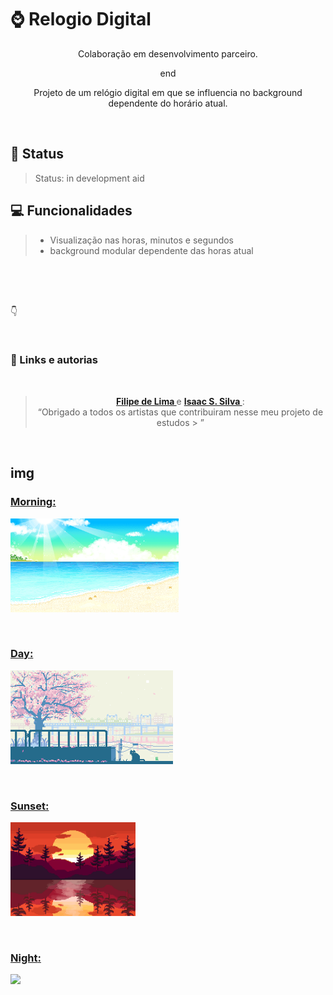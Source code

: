 # **⌚ Relogio Digital**
<div align="center" >
Colaboração em desenvolvimento parceiro.

end

Projeto de um relógio digital em que se influencia no background dependente do horário atual.
</div>
</br>

## 📜 Status
> Status: in development aid


## 💻 Funcionalidades

> * Visualização nas horas, minutos e segundos
> * background modular dependente das horas atual

<!-- ## 👀 Preview
 
> <img src="assets/md/mobile.png" title="Projeto Gradiente [Mobile]" style="width: 19%;">
> <img src="assets/md/Captura%20da%20Web_18-7-2022_105618_isaacgss.github.io.jpeg" title="Preview do projeto Gradiente" style="width: 77%;">
> 
> ### Gif
> <img src="assets/md/gif.gif"> -->

<br>
<br>
<br>

  👇

<br>


###  **🔗 Links e autorias**

</br>

<div align="center">

> <a href="https://github.com/filipelimavaz"><b> Filipe de Lima </b></a>
> e
> <a href="https://github.com/IsaacGSS"><b> Isaac S. Silva </b></a> :
> </br>
> <q>Obrigado a todos os artistas que contribuiram nesse meu projeto de estudos > </q>

</div>

</br>

## **img**

 ### <a href="https://weheartit.com/entry/182008200">**Morning**: 

 <img height="150" src="js/img/midday.gif"> </a>

</br>

 ### <a href="https://tenor.com/view/trees-windy-cat-relax-nature-gif-15821326">**Day**:

 <img height="150" src="js/img/day.gif"> </a>

</br>

 ### <a href="https://br.pinterest.com/pin/74802043802214365/">**Sunset**: 
 <img height="150" src="js/img/sunset.gif"> </a>

</br>

 ### <a href="https://br.pinterest.com/pin/633459503841300051/">**Night**:
 <img height="150" src="js/img/night.gif"> </a>
